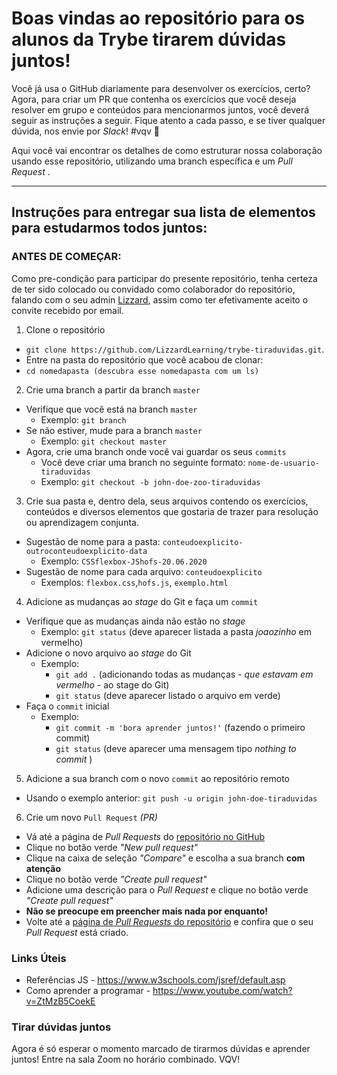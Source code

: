 # Boas vindas ao repositório para os alunos da Trybe tirarem dúvidas juntos!

Você já usa o GitHub diariamente para desenvolver os exercícios, certo? Agora, para criar um PR que contenha os exercícios que você deseja resolver em grupo e conteúdos para mencionarmos juntos, você deverá seguir as instruções a seguir. Fique atento a cada passo, e se tiver qualquer dúvida, nos envie por _Slack_! #vqv 🚀

Aqui você vai encontrar os detalhes de como estruturar nossa colaboração usando esse repositório, utilizando uma branch específica e um _Pull Request_ .

---

## Instruções para entregar sua lista de elementos para estudarmos todos juntos:

### ANTES DE COMEÇAR:


Como pre-condição para participar do presente repositório, tenha certeza de ter sido colocado ou convidado como colaborador do repositório, falando com o seu admin [Lizzard](https://github.com/LizzardLearning), assim como ter efetivamente aceito o convite recebido por email.

1. Clone o repositório
  * `git clone https://github.com/LizzardLearning/trybe-tiraduvidas.git`.
  * Entre na pasta do repositório que você acabou de clonar:
  * `cd nomedapasta (descubra esse nomedapasta com um ls)`

2. Crie uma branch a partir da branch `master`
  * Verifique que você está na branch `master`
    * Exemplo: `git branch`
  * Se não estiver, mude para a branch `master`
    * Exemplo: `git checkout master`
  * Agora, crie uma branch onde você vai guardar os seus `commits` 
    * Você deve criar uma branch no seguinte formato: `nome-de-usuario-tiraduvidas`
    * Exemplo: `git checkout -b john-doe-zoo-tiraduvidas`

3. Crie sua pasta e, dentro dela, seus arquivos contendo os exercícios, conteúdos e diversos elementos que gostaria de trazer para resolução ou aprendizagem conjunta.

* Sugestão de nome para a pasta: `conteudoexplicito-outroconteudoexplicito-data`
    * Exemplo: `CSSflexbox-JShofs-20.06.2020`
 * Sugestão de nome para cada arquivo: `conteudoexplicito`
    * Exemplos: `flexbox.css`,`hofs.js`, `exemplo.html`  
    

4. Adicione as mudanças ao _stage_ do Git e faça um `commit`
  * Verifique que as mudanças ainda não estão no _stage_
    * Exemplo: `git status` (deve aparecer listada a pasta _joaozinho_ em vermelho)
  * Adicione o novo arquivo ao _stage_ do Git
      * Exemplo:
        * `git add .` (adicionando todas as mudanças - _que estavam em vermelho_ - ao stage do Git)
        * `git status` (deve aparecer listado o arquivo em verde)
  * Faça o `commit` inicial
      * Exemplo:
        * `git commit -m 'bora aprender juntos!'` (fazendo o primeiro commit)
        * `git status` (deve aparecer uma mensagem tipo _nothing to commit_ )

5. Adicione a sua branch com o novo `commit` ao repositório remoto
  * Usando o exemplo anterior: `git push -u origin john-doe-tiraduvidas`

6. Crie um novo `Pull Request` _(PR)_
  * Vá até a página de _Pull Requests_ do [repositório no GitHub](https://github.com/LizzardLearning/trybe-tiraduvidas/pulls)
  * Clique no botão verde _"New pull request"_
  * Clique na caixa de seleção _"Compare"_ e escolha a sua branch **com atenção**
  * Clique no botão verde _"Create pull request"_
  * Adicione uma descrição para o _Pull Request_ e clique no botão verde _"Create pull request"_
  * **Não se preocupe em preencher mais nada por enquanto!**
  * Volte até a [página de _Pull Requests_ do repositório](https://github.com/LizzardLearning/trybe-tiraduvidas/pulls) e confira que o seu _Pull Request_ está criado.

### Links Úteis

 * Referências JS - https://www.w3schools.com/jsref/default.asp
 * Como aprender a programar - https://www.youtube.com/watch?v=ZtMzB5CoekE

### Tirar dúvidas juntos

Agora é só esperar o momento marcado de tirarmos dúvidas e aprender juntos! Entre na sala Zoom no horário combinado. VQV!
